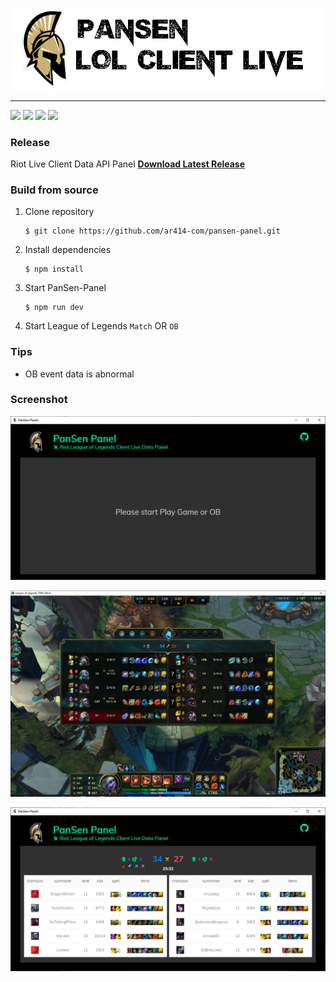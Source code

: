 ![PanSen Panel logo](./assets/title.png?raw=true)

----

![](https://img.shields.io/badge/build-passing-brightgreen)
![](https://img.shields.io/badge/stable-v1.0.0-blue)
[![](https://img.shields.io/badge/downloads-108MB-orange)](https://github.com/ar414-com/pansen-panel/releases/latest)
![](https://img.shields.io/badge/coverage-100%25-green)
### Release
Riot Live Client Data API Panel **[Download Latest Release](https://github.com/ar414-com/pansen-panel/releases/latest)**

### Build from source
1. Clone repository 
    ```
    $ git clone https://github.com/ar414-com/pansen-panel.git
    ```
2. Install dependencies 
    ```
    $ npm install
    ```
3. Start PanSen-Panel   
    ```
    $ npm run dev
    ```
4. Start League of Legends `Match` OR `OB`

### Tips    
* OB event data is abnormal


### Screenshot
![PanSen Panel Wait](./assets/wait.png?row=true)    

![PanSen Panel Client](./assets/client.png?row=true)    

![PanSen Panel Live](./assets/live.png?row=true)



